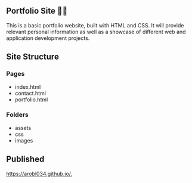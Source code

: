 ## Portfolio Site 👨‍💻

This is a basic portfolio website, built with HTML and CSS. It will provide relevant personal information as well as a showcase of different web and application development projects.

## Site Structure

### Pages

- index.html
- contact.html
- portfolio.html

### Folders

- assets
- css
- images

## Published
<https://arobl034.github.io/.>

